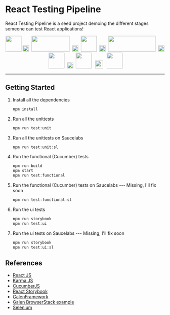 # React Testing Pipeline 

React Testing Pipeline is a seed project demoing the different stages someone can test React applications!


<p align="center">
  <img src="https://camo.githubusercontent.com/22045498095171997ccf6a9554672519b9f67898/68747470733a2f2f63646e2e776f726c64766563746f726c6f676f2e636f6d2f6c6f676f732f72656163742e737667" width="50" height="50"/>
  <img src="https://cdn3.iconfinder.com/data/icons/musthave/256/Add.png" width="20" height="20"/>&nbsp;
  <img src="https://karma-runner.github.io/assets/img/banner.png" width="120" height="50"/>&nbsp;
  <img src="https://cdn3.iconfinder.com/data/icons/musthave/256/Add.png" width="20" height="20"/>&nbsp;
  <img src="https://pbs.twimg.com/profile_images/570530522607017984/jERP9IrY.png" width="50" height="50"/>&nbsp;
  <img src="https://cdn3.iconfinder.com/data/icons/musthave/256/Add.png" width="20" height="20"/>&nbsp;
  <img src="https://getstorybook.io/static/media/storybook-logo.f410b455.png" width="150" height="50"/>&nbsp;
  <img src="https://cdn3.iconfinder.com/data/icons/musthave/256/Add.png" width="20" height="20"/>&nbsp;
  <img src="http://galenframework.com/public/logo.png" width="50" height="50"/>&nbsp;
  <img src="https://cdn3.iconfinder.com/data/icons/musthave/256/Add.png" width="20" height="20"/>&nbsp;
  <img src="http://www.seleniumhq.org/images/big-logo.png" width="50" height="50"/>&nbsp;&nbsp;
  <img src="http://guidedimports.com/wp-content/uploads/2017/02/equals-sign.png" width="25" height="25"/>&nbsp;&nbsp;
  <img src="https://upload.wikimedia.org/wikipedia/commons/thumb/f/f5/SMirC-party.svg/1000px-SMirC-party.svg.png" width="50" height="50"/>&nbsp;
</p>

---
## Getting Started

1. Install all the dependencies
      ```js
      npm install
      ```
2. Run all the unittests
      ```js
      npm run test:unit
      ```
3. Run all the unittests on Saucelabs
      ```js
      npm run test:unit:sl
      ```
4. Run the functional (Cucumber) tests
      ```js
      npm run build
      npm start
      npm run test:functional
      ```
5. Run the functional (Cucumber) tests on Saucelabs --- Missing, I'll fix soon
      ```js
      npm run test:functional:sl
      ```
6. Run the ui tests
      ```js
      npm run storybook
      npm run test:ui
      ```
7. Run the ui tests on Saucelabs --- Missing, I'll fix soon
      ```js
      npm run storybook
      npm run test:ui:sl
      ```

## References

* [React JS](https://facebook.github.io/react/)
* [Karma JS](https://github.com/karma-runner/karma)
* [CucumberJS](https://github.com/cucumber/cucumber-js)
* [React Storybook](https://getstorybook.io/)
* [GalenFramework](http://galenframework.com/)
* [Galen BrowserStack example](https://github.com/browserstack/Galen-BrowserStack)
* [Selenium](http://www.seleniumhq.org/)


